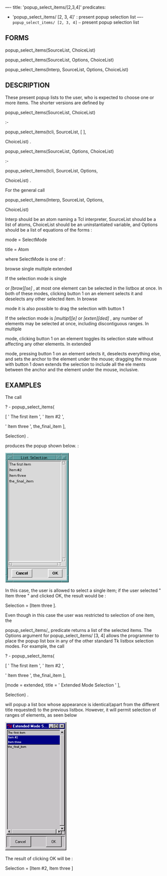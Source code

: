 —-
title: 'popup_select_items/[2,3,4]'
predicates:
 - 'popup_select_items/ [2, 3, 4]' : present popup selection list
—-
`popup_select_items/ [2, 3, 4]` `—` present popup selection list


## FORMS

popup_select_items(SourceList, ChoiceList)

popup_select_items(SourceList, Options, ChoiceList)

popup_select_items(Interp, SourceList, Options, ChoiceList)


## DESCRIPTION

These present popup lists to the user, who is expected to choose one or more items. The shorter versions are defined by

popup_select_items(SourceList, ChoiceList)

:-

popup_select_items(tcli, SourceList, [ ],

ChoiceList) .


popup_select_items(SourceList, Options, ChoiceList)

:-

popup_select_items(tcli, SourceList, Options,

ChoiceList) .

For the general call

popup_select_items(Interp, SourceList, Options,

ChoiceList)

Interp should be an atom naming a Tcl interpreter, SourceList should be a list of atoms, ChoiceList should be an uninstantiated variable, and Options should be a list of equations of the forms :

mode = SelectMode

title = Atom

where SelectMode is one of :

browse single multiple extended

If the selection mode is
single

or
_[brow][se]_
, at most one element can be selected in the listbox at once. In both of these modes, clicking button 1 on an element selects it and deselects any other selected item. In
browse

mode it is also possible to drag the selection with button 1

If the selection mode is
_[multipl][e]_
or
_[exten][ded]_
, any number of elements may be selected at once, including discontiguous ranges. In
multiple

mode, clicking button 1 on an element toggles its selection state without affecting any other elements. In
extended

mode, pressing button 1 on an element selects it, deselects everything else, and sets the anchor to the element under the mouse; dragging the mouse with button 1 down extends the selection to include all the ele ments between the anchor and the element under the mouse, inclusive.


## EXAMPLES

The call

? - popup_select_items(

[ ' The first item ', ' Item #2 ',

' Item three ', the_final_item ],

Selection) .


produces the popup shown below. :

![](images/popup_list_select-1.gif)

In this case, the user is allowed to select a single item; if the user selected " Item three " and clicked OK, the result would be :

Selection = [Item three ].

Even though in this case the user was restricted to selection of one item, the

popup_select_items/_ predicate returns a list of the selected items. The Options argument for popup_select_items/ [3, 4] allows the programmer to place the popup list box in any of the other standard Tk listbox selection modes. For example, the call

? - popup_select_items(

[ ' The first item ', ' Item #2 ',

' Item three ', the_final_item ],

[mode = extended, title = ' Extended Mode Selection ' ],

Selection) .


will popup a list box whose appearance is identical(apart from the different title requested) to the previous listbox. However, it will permit selection of ranges of elements, as seen below

![](images/popup_list_choice-2.gif)

The result of clicking OK will be :

Selection = [Item #2, Item three ]

